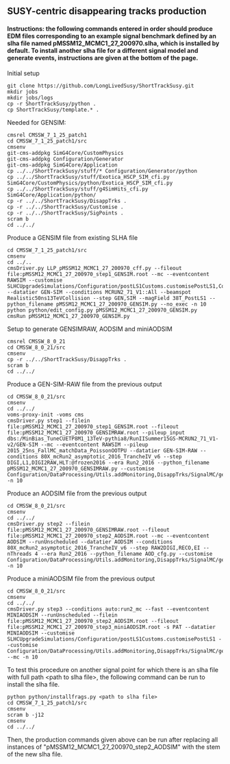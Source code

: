 ## SUSY-centric disappearing tracks production

####  Instructions: the following commands entered in order should produce EDM files corresponding to an example signal benchmark defined by an slha file named pMSSM12_MCMC1_27_200970.slha, which is installed by default. To install another slha file for a different signal model and generate events, instructions are given at the bottom of the page. 

Initial setup
```
git clone https://github.com/LongLivedSusy/ShortTrackSusy.git
mkdir jobs
mkdir jobs/logs
cp -r ShortTrackSusy/python .
cp ShortTrackSusy/template.* .
```

Needed for GENSIM:
```
cmsrel CMSSW_7_1_25_patch1
cd CMSSW_7_1_25_patch1/src
cmsenv
git-cms-addpkg SimG4Core/CustomPhysics
git-cms-addpkg Configuration/Generator
git-cms-addpkg SimG4Core/Application
cp ../../ShortTrackSusy/stuff/* Configuration/Generator/python
cp ../../ShortTrackSusy/stuff/Exotica_HSCP_SIM_cfi.py SimG4Core/CustomPhysics/python/Exotica_HSCP_SIM_cfi.py
cp ../../ShortTrackSusy/stuff/g4SimHits_cfi.py SimG4Core/Application/python/
cp -r ../../ShortTrackSusy/DisappTrks .
cp -r ../../ShortTrackSusy/Customise .
cp -r ../../ShortTrackSusy/SigPoints .
scram b
cd ../../
```

Produce a GENSIM file from existing SLHA file
```
cd CMSSW_7_1_25_patch1/src
cmsenv
cd ../..
cmsDriver.py LLP_pMSSM12_MCMC1_27_200970_cff.py --fileout file:pMSSM12_MCMC1_27_200970_step1_GENSIM.root --mc --eventcontent RAWSIM --customise SLHCUpgradeSimulations/Configuration/postLS1Customs.customisePostLS1,Configuration/DataProcessing/Utils.addMonitoring,SimG4Core/CustomPhysics/Exotica_HSCP_SIM_cfi,DisappTrks/SignalMC/genParticlePlusGeant.customizeProduce,DisappTrks/SignalMC/genParticlePlusGeant.customizeKeep --datatier GEN-SIM --conditions MCRUN2_71_V1::All --beamspot Realistic50ns13TeVCollision --step GEN,SIM --magField 38T_PostLS1 --python_filename pMSSM12_MCMC1_27_200970_GENSIM.py --no_exec -n 10 
python python/edit_config.py pMSSM12_MCMC1_27_200970_GENSIM.py
cmsRun pMSSM12_MCMC1_27_200970_GENSIM.py
```

Setup to generate GENSIMRAW, AODSIM and miniAODSIM
```
cmsrel CMSSW_8_0_21
cd CMSSW_8_0_21/src
cmsenv
cp -r ../../ShortTrackSusy/DisappTrks .
scram b
cd ../../
```

Produce a GEN-SIM-RAW file from the previous output
```
cd CMSSW_8_0_21/src
cmsenv
cd ../../
voms-proxy-init -voms cms
cmsDriver.py step1 --filein file:pMSSM12_MCMC1_27_200970_step1_GENSIM.root --fileout file:pMSSM12_MCMC1_27_200970_GENSIMRAW.root --pileup_input dbs:/MinBias_TuneCUETP8M1_13TeV-pythia8/RunIISummer15GS-MCRUN2_71_V1-v2/GEN-SIM --mc --eventcontent RAWSIM --pileup 2015_25ns_FallMC_matchData_PoissonOOTPU --datatier GEN-SIM-RAW --conditions 80X_mcRun2_asymptotic_2016_TrancheIV_v6 --step DIGI,L1,DIGI2RAW,HLT:@frozen2016 --era Run2_2016 --python_filename pMSSM12_MCMC1_27_200970_GENSIMRAW.py --customise Configuration/DataProcessing/Utils.addMonitoring,DisappTrks/SignalMC/genParticlePlusGeant.customizeKeep,DisappTrks/SignalMC/genParticlePlusGeant.customizeProduce -n 10
```

Produce an AODSIM file from the previous output 
```
cd CMSSW_8_0_21/src
cmsenv
cd ../../
cmsDriver.py step2 --filein file:pMSSM12_MCMC1_27_200970_GENSIMRAW.root --fileout file:pMSSM12_MCMC1_27_200970_step2_AODSIM.root --mc --eventcontent AODSIM --runUnscheduled --datatier AODSIM --conditions 80X_mcRun2_asymptotic_2016_TrancheIV_v6 --step RAW2DIGI,RECO,EI --nThreads 4 --era Run2_2016 --python_filename AOD_cfg.py --customise Configuration/DataProcessing/Utils.addMonitoring,DisappTrks/SignalMC/genParticlePlusGeant.customizeProduce,DisappTrks/SignalMC/genParticlePlusGeant.customizeKeep -n 10
```

Produce a miniAODSIM file from the previous output 
```
cd CMSSW_8_0_21/src
cmsenv
cd ../../
cmsDriver.py step3 --conditions auto:run2_mc --fast --eventcontent MINIAODSIM --runUnscheduled --filein file:pMSSM12_MCMC1_27_200970_step2_AODSIM.root --fileout file:pMSSM12_MCMC1_27_200970_step3_miniAODSIM.root -s PAT --datatier MINIAODSIM --customise SLHCUpgradeSimulations/Configuration/postLS1Customs.customisePostLS1 --customise Configuration/DataProcessing/Utils.addMonitoring,DisappTrks/SignalMC/genParticlePlusGeant.customizeProduce,DisappTrks/SignalMC/genParticlePlusGeant.customizeKeep --mc -n 10
```


To test this procedure on another signal point for which there is an slha file with full path \<path to slha file\>, the following command can be run to install the slha file.
```
python python/installfrags.py <path to slha file>
cd CMSSW_7_1_25_patch1/src
cmsenv
scram b -j12
cmsenv
cd ../../
```
Then, the production commands given above can be run after replacing all instances of "pMSSM12_MCMC1_27_200970_step2_AODSIM" with the stem of the new slha file.
